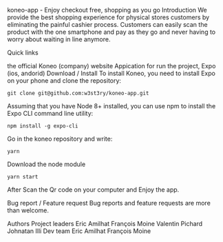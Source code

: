 koneo-app - Enjoy checkout free, shopping as you go
Introduction
We provide the best shopping experience for physical stores customers by eliminating the painful cashier process. Customers can easily scan the product with the one smartphone and pay as they go and never having to worry about waiting in line anymore.

Quick links

the official Koneo (company) website
Appication for run the project, Expo (ios, andorid)
Download / Install
To install Koneo, you need to install Expo on your phone and clone the repository:

    git clone git@github.com:w3st3ry/koneo-app.git
Assuming that you have Node 8+ installed, you can use npm to install the Expo CLI command line utility:

    npm install -g expo-cli
Go in the koneo repository and write:

    yarn
Download the node module

    yarn start
After Scan the Qr code on your computer and Enjoy the app.

Bug report / Feature request
Bug reports and feature requests are more than welcome.

Authors
Project leaders
Eric Amilhat
François Moine
Valentin Pichard
Johnatan Illi
Dev team
Eric Amilhat
François Moine

